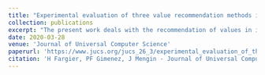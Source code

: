 ```yaml
---
title: "Experimental evaluation of three value recommendation methods in interactive configuration"
collection: publications
excerpt: "The present work deals with the recommendation of values in interactive configuration, with no prior knowledge about the user, but given a list of products previously configured and bought by other users (“sales histories”). The basic idea is to recommend, for a given variable at a given step of the configuration process, a value that has been chosen by other users in a similar context, where the context is defined by the variables that have already been decided, and the values that the current user has chosen for these variables. From this point, two directions have been explored. The first one is to select a set of similar configurations in the sales history (typically, the k closest ones, using a distance measure) and to compute the best recommendation from this set – this is the line proposed by [Coster et al., 2002]. The second one, that we propose here, is to learn a model from the entire sample as representation of the users’ preferences, and to use it to recommend a pertinent value; three families of models are experimented: the Bayesian networks, the naive Bayesian networks and the lexicographic preferences trees."
date: 2020-03-28
venue: 'Journal of Universal Computer Science'
paperurl: 'https://www.jucs.org/jucs_26_3/experimental_evaluation_of_three.html'
citation: 'H Fargier, PF Gimenez, J Mengin - Journal of Universal Computer Science, 2020'
---
```

